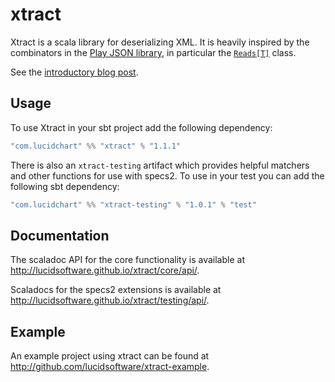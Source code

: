 # xtract

Xtract is a scala library for deserializing XML. It is heavily inspired by the combinators in the [Play JSON library][1], in particular the [`Reads[T]`][2] class.

See the [introductory blog post](https://www.lucidchart.com/techblog/2016/07/12/introducing-xtract-a-new-xml-deserialization-library-for-scala/).

## Usage

To use Xtract in your sbt project add the following dependency:

``` scala
"com.lucidchart" %% "xtract" % "1.1.1"
```

There is also an `xtract-testing` artifact which provides helpful matchers and other functions for use with
specs2. To use in your test you can add the following sbt dependency:

``` scala
"com.lucidchart" %% "xtract-testing" % "1.0.1" % "test"
```

## Documentation

The scaladoc API for the core functionality is available at http://lucidsoftware.github.io/xtract/core/api/.

Scaladocs for the specs2 extensions is available at http://lucidsoftware.github.io/xtract/testing/api/.

## Example

An example project using xtract can be found at http://github.com/lucidsoftware/xtract-example.

[1]: https://www.playframework.com/documentation/2.5.x/ScalaJsonCombinators
[2]: https://www.playframework.com/documentation/2.5.x/api/scala/index.html#play.api.libs.json.Reads
